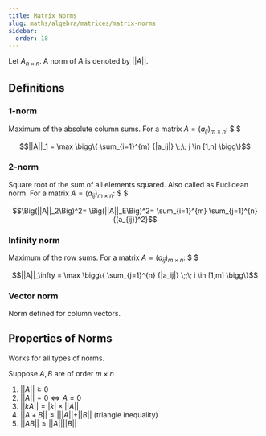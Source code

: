 ```yaml
---
title: Matrix Norms
slug: maths/algebra/matrices/matrix-norms
sidebar:
  order: 18
---
```


Let $A_{n\times n}$. A norm of $A$ is denoted by $||A||$.

## Definitions

### 1-norm

Maximum of the absolute column sums. For a matrix $A=(a_{ij})_{m\times n}$: $ $

```math
||A||_1 =
\max
\bigg\{
    \sum_{i=1}^{m}
    {|a_ij|}
    \;;\;
    j \in [1,n]
\bigg\}
```

### 2-norm

Square root of the sum of all elements squared. Also called as Euclidean norm.
For a matrix $A=(a_{ij})_{m\times n}$: $ $

```math
\Big(||A||_2\Big)^2=
\Big(||A||_E\Big)^2=
    \sum_{i=1}^{m}
    \sum_{j=1}^{n}
    {(a_{ij})^2}
```

### Infinity norm

Maximum of the row sums. For a matrix $A=(a_{ij})_{m\times n}$: $ $

```math
||A||_\infty =
\max
\bigg\{
    \sum_{j=1}^{n}
    {|a_ij|}
    \;;\;
    i \in [1,m]
\bigg\}
```

### Vector norm

Norm defined for column vectors.

## Properties of Norms

Works for all types of norms.

Suppose $A,B$ are of order $m\times n$

1. $||A||\ge 0$
2. $||A|| = 0 \iff A=0$
3. $||kA||=|k|\times ||A||$
4. $||A + B|| \le |||A|| + ||B||$ (triangle inequality)
5. $||AB|| \le ||A|| ||B||$
